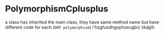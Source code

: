 # PolymorphismCplusplus
a class has inherited the main class, they have same method name but have different code for each (``OOP polymorphism``)
i'hzgfusdhgophzeugbiz
)ikàjjih
